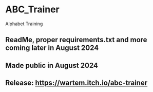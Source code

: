 # ABC_Trainer
 Alphabet Training

## ReadMe, proper requirements.txt and more coming later in August 2024

## Made public in August 2024

## Release: https://wartem.itch.io/abc-trainer
